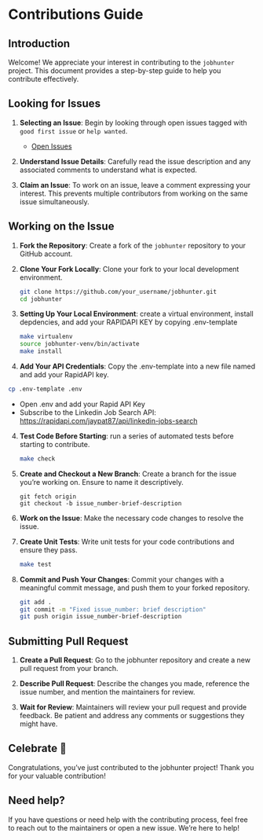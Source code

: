 # Contributions Guide

## Introduction

Welcome! We appreciate your interest in contributing to the `jobhunter` project. This document provides a step-by-step guide to help you contribute effectively.

## Looking for Issues

1. **Selecting an Issue**: Begin by looking through open issues tagged with `good first issue` or `help wanted`. 
   - [Open Issues](https://github.com/espin086/jobhunter/issues)
   
2. **Understand Issue Details**: Carefully read the issue description and any associated comments to understand what is expected.

3. **Claim an Issue**: To work on an issue, leave a comment expressing your interest. This prevents multiple contributors from working on the same issue simultaneously.

## Working on the Issue

1. **Fork the Repository**: Create a fork of the `jobhunter` repository to your GitHub account.

2. **Clone Your Fork Locally**: Clone your fork to your local development environment.

   ```bash
   git clone https://github.com/your_username/jobhunter.git
   cd jobhunter
    ```

3. **Setting Up Your Local Environment**: create a virtual environment, install depdencies, and add your RAPIDAPI KEY by copying .env-template
    ```bash
    make virtualenv
    source jobhunter-venv/bin/activate
    make install
    ```

4. **Add Your API Credentials**: Copy the .env-template into a new file named and add your RapidAPI key.
```bash
cp .env-template .env
```
- Open .env and add your Rapid API Key
- Subscribe to the Linkedin Job Search API:  https://rapidapi.com/jaypat87/api/linkedin-jobs-search

4. **Test Code Before Starting**: run a series of automated tests before starting to contribute. 

    ```bash
    make check
    ```

5. **Create and Checkout a New Branch**: Create a branch for the issue you’re working on. Ensure to name it descriptively.
    ```
    git fetch origin
    git checkout -b issue_number-brief-description
    ```

6. **Work on the Issue**: Make the necessary code changes to resolve the issue.

7. **Create Unit Tests**: Write unit tests for your code contributions and ensure they pass.

    ```bash
    make test
    ```

8. **Commit and Push Your Changes**: Commit your changes with a meaningful commit message, and push them to your forked repository.

    ```bash
    git add .
    git commit -m "Fixed issue_number: brief description"
    git push origin issue_number-brief-description
    ```

## Submitting Pull Request

1. **Create a Pull Request**: Go to the jobhunter repository and create a new pull request from your branch.


2. **Describe Pull Request**: Describe the changes you made, reference the issue number, and mention the maintainers for review.

3. **Wait for Review**: Maintainers will review your pull request and provide feedback. Be patient and address any comments or suggestions they might have.

## Celebrate 🎉

Congratulations, you’ve just contributed to the jobhunter project! Thank you for your valuable contribution!

## Need help?

If you have questions or need help with the contributing process, feel free to reach out to the maintainers or open a new issue. We’re here to help!